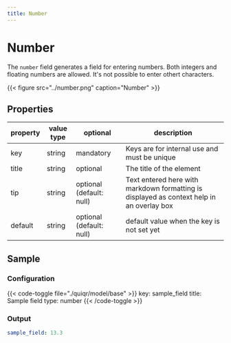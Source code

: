 ```yaml
---
title: Number
---
```


# Number

The `number` field generates a field for entering numbers. Both integers and
floating numbers are allowed. It's not possible to enter othert characters.

{{< figure src="../number.png" caption="Number" >}}

## Properties

| property | value type | optional                 | description                                                                               |
|----------|------------|--------------------------|-------------------------------------------------------------------------------------------|
| key      | string     | mandatory                | Keys are for internal use and must be unique                                              |
| title    | string     | optional                 | The title of the element                                                                  |
| tip      | string     | optional (default: null) | Text entered here with markdown formatting is displayed as context help in an overlay box |
| default  | string     | optional (default: null) | default value when the key is not set yet                                                 |


## Sample

### Configuration

{{< code-toggle file="./quiqr/model/base" >}}
key: sample_field
title: Sample field
type: number
{{< /code-toggle >}}

### Output

```yaml
sample_field: 13.3
```
